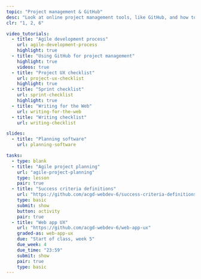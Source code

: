 ```yaml
---
topic: "Project management & GitHub"
desc: "Look at online project management tools, like GitHub, and how to code together on the same project."
clr: "1, 2, 6"

video_tutorials:
  - title: "Agile development process"
    url: agile-development-process
    highlight: true
  - title: "Using GitHub for project management"
    highlight: true
    videos: true
  - title: "Project UX checklist"
    url: project-ux-checklist
    highlight: true
  - title: "Sprint checklist"
    url: sprint-checklist
    highlight: true
  - title: "Writing for the Web"
    url: writing-for-the-web
  - title: "Writing checklist"
    url: writing-checklist

slides:
  - title: "Planning software"
    url: planning-software

tasks:
  - type: blank
  - title: "Agile project planning"
    url: "agile-project-planning"
    type: lesson
    pair: true
  - title: "Success criteria definitions"
    url: "https://github.com/acgd-webdev-6/success-criteria-definitions"
    type: basic
    submit: show
    button: activity
    pair: true
  - title: "Web app UX"
    url: "https://github.com/acgd-webdev-6/web-app-ux"
    graded-as: web-app-ux
    due: "Start of class, week 5"
    due_week: 4
    due_time: "23:59"
    submit: show
    pair: true
    type: basic
---
```


